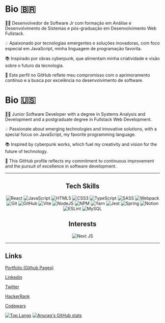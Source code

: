 # Bio :brazil: 
👨‍💻 Desenvolvedor de Software Jr com formação em Análise e Desenvolvimento de Sistemas e pós-graduação em Desenvolvimento Web Fullstack.

💡 Apaixonado por tecnologias emergentes e soluções inovadoras, com foco especial em JavaScript, minha linguagem de programação favorita.

📚 Inspirado por obras cyberpunk, que alimentam minha criatividade e visão sobre o futuro da tecnologia.

🚀 Este perfil no GitHub reflete meu compromisso com o aprimoramento contínuo e a busca por excelência no desenvolvimento de software.


# Bio :us:

👨‍💻 Junior Software Developer with a degree in Systems Analysis and Development and a postgraduate degree in Fullstack Web Development.

💡 Passionate about emerging technologies and innovative solutions, with a special focus on JavaScript, my favorite programming language.

📚 Inspired by cyberpunk works, which fuel my creativity and vision for the future of technology.

🚀 This GitHub profile reflects my commitment to continuous improvement and the pursuit of excellence in software development.


---

<div display="inline-block" align="center">
  
## Tech Skills

![React](https://img.shields.io/badge/react-%2320232a.svg?style=for-the-badge&logo=react&logoColor=%2361DAFB)
![JavaScript](https://img.shields.io/badge/javascript-%23323330.svg?style=for-the-badge&logo=javascript&logoColor=%23F7DF1E)
![HTML5](https://img.shields.io/badge/html5-%23E34F26.svg?style=for-the-badge&logo=html5&logoColor=white)
![CSS3](https://img.shields.io/badge/css3-%231572B6.svg?style=for-the-badge&logo=css3&logoColor=white)
![TypeScript](https://img.shields.io/badge/typescript-%23007ACC.svg?style=for-the-badge&logo=typescript&logoColor=white)
![SASS](https://img.shields.io/badge/SASS-hotpink.svg?style=for-the-badge&logo=SASS&logoColor=white)
![Webpack](https://img.shields.io/badge/webpack-%238DD6F9.svg?style=for-the-badge&logo=webpack&logoColor=black)
![Git](https://img.shields.io/badge/git-%23F05033.svg?style=for-the-badge&logo=git&logoColor=white)
![GitHub](https://img.shields.io/badge/github-%23121011.svg?style=for-the-badge&logo=github&logoColor=white)
![Vite](https://img.shields.io/badge/vite-%23646CFF.svg?style=for-the-badge&logo=vite&logoColor=white)
![NodeJS](https://img.shields.io/badge/node.js-6DA55F?style=for-the-badge&logo=node.js&logoColor=white)
![NPM](https://img.shields.io/badge/NPM-%23000000.svg?style=for-the-badge&logo=npm&logoColor=white)
![Yarn](https://img.shields.io/badge/yarn-%232C8EBB.svg?style=for-the-badge&logo=yarn&logoColor=white)
![Jest](https://img.shields.io/badge/-jest-%23C21325?style=for-the-badge&logo=jest&logoColor=white)
![Spring](https://img.shields.io/badge/spring-%236DB33F.svg?style=for-the-badge&logo=spring&logoColor=white)
![Notion](https://img.shields.io/badge/Notion-%23000000.svg?style=for-the-badge&logo=notion&logoColor=white)
![ESLint](https://img.shields.io/badge/ESLint-4B3263?style=for-the-badge&logo=eslint&logoColor=white)
![MySQL](https://img.shields.io/badge/mysql-%2300f.svg?style=for-the-badge&logo=mysql&logoColor=white)

## Interests

![Next JS](https://img.shields.io/badge/Next-black?style=for-the-badge&logo=next.js&logoColor=white)

</div>

---

## Links

[Portfolio (Github Pages)](https://flwedu.github.io/)

[Linkedin](https://www.linkedin.com/in/edu-aquino/)

[Twitter](https://twitter.com/emprestavel)

[HackerRank](https://www.hackerrank.com/edutraquino)

[Codewars](https://www.codewars.com/users/flwedu)

[![Top Langs](https://github-readme-stats.vercel.app/api/top-langs/?username=flwedu)](https://github.com/anuraghazra/github-readme-stats)
[![Anurag's GitHub stats](https://github-readme-stats.vercel.app/api?username=flwedu)](https://github.com/anuraghazra/github-readme-stats)
